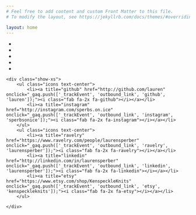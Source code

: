```yaml
---
# Feel free to add content and custom Front Matter to this file.
# To modify the layout, see https://jekyllrb.com/docs/themes/#overriding-theme-defaults

layout: home
---
```


<section>
    <ul class="icons text-center hide-xs">
        <li><a title="github" href="http://github.com/lauren" onclick="_gaq.push(['_trackEvent', 'outbound_link', 'github', 'lauren']);"><i class="fab fa-2x fa-github"></i></a></li> 
        <li><a title="instagram" href="http://instagram.com/sperbs.on.ice" onclick="_gaq.push(['_trackEvent', 'outbound_link', 'instagram', 'sperbsonice']);"><i class="fab fa-2x fa-instagram"></i></a></li> 
        <li><a title="ravelry" href="https://www.ravelry.com/people/laurensperber" onclick="_gaq.push(['_trackEvent', 'outbound_link', 'ravelry', 'laurensperber']);"><i class="fab fa-2x fa-ravelry"></i></a></li>
        <li><a title="linkedin" href="http://linkedin.com/in/laurensperber" onclick="_gaq.push(['_trackEvent', 'outbound_link', 'linkedin', 'laurensperber']);"><i class="fab fa-2x fa-linkedin"></i></a></li>
        <li><a title="etsy" href="https://www.etsy.com/shop/KenspeckleKnits" onclick="_gaq.push(['_trackEvent', 'outbound_link', 'etsy', 'kenspeckleknits']);"><i class="fab fa-2x fa-etsy"></i></a></li>
    </ul>

    <div class="show-xs">
        <ul class="icons text-center">
            <li><a title="github" href="http://github.com/lauren" onclick="_gaq.push(['_trackEvent', 'outbound_link', 'github', 'lauren']);"><i class="fab fa-2x fa-github"></i></a></li> 
            <li><a title="instagram" href="http://instagram.com/sperbs.on.ice" onclick="_gaq.push(['_trackEvent', 'outbound_link', 'instagram', 'sperbsonice']);"><i class="fab fa-2x fa-instagram"></i></a></li> 
        </ul>
        <ul class="icons text-center">
            <li><a title="ravelry" href="https://www.ravelry.com/people/laurensperber" onclick="_gaq.push(['_trackEvent', 'outbound_link', 'ravelry', 'laurensperber']);"><i class="fab fa-2x fa-ravelry"></i></a></li>
            <li><a title="linkedin" href="http://linkedin.com/in/laurensperber" onclick="_gaq.push(['_trackEvent', 'outbound_link', 'linkedin', 'laurensperber']);"><i class="fab fa-2x fa-linkedin"></i></a></li>
            <li><a title="etsy" href="https://www.etsy.com/shop/KenspeckleKnits" onclick="_gaq.push(['_trackEvent', 'outbound_link', 'etsy', 'kenspeckleknits']);"><i class="fab fa-2x fa-etsy"></i></a></li>
        </ul>

    </div>
</section>
